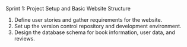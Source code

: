 Sprint 1: Project Setup and Basic Website Structure

1. Define user stories and gather requirements for the website.
2. Set up the version control repository and development environment.
3. Design the database schema for book information, user data, and reviews.
